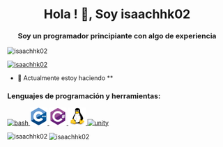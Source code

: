 <h1 align="center">Hola ! 👋, Soy isaachhk02</h1>
<h3 align="center">Soy un programador principiante con algo de experiencia</h3>

<p align="left"> <img src="https://komarev.com/ghpvc/?username=isaachhk02&label=Profile%20views&color=0e75b6&style=flat" alt="isaachhk02" /> </p>

<p align="left"> <a href="https://github.com/ryo-ma/github-profile-trophy"><img src="https://github-profile-trophy.vercel.app/?username=isaachhk02" alt="isaachhk02" /></a> </p>

- 🌱 Actualmente estoy haciendo **
</p>

<h3 align="left">Lenguajes de programación y herramientas:</h3>
<p align="left"> <a href="https://www.gnu.org/software/bash/" target="_blank" rel="noreferrer"> <img src="https://www.vectorlogo.zone/logos/gnu_bash/gnu_bash-icon.svg" alt="bash" width="40" height="40"/> </a> <a href="https://www.w3schools.com/cpp/" target="_blank" rel="noreferrer"> <img src="https://raw.githubusercontent.com/devicons/devicon/master/icons/cplusplus/cplusplus-original.svg" alt="cplusplus" width="40" height="40"/> </a> <a href="https://www.w3schools.com/cs/" target="_blank" rel="noreferrer"> <img src="https://raw.githubusercontent.com/devicons/devicon/master/icons/csharp/csharp-original.svg" alt="csharp" width="40" height="40"/> </a> <a href="https://www.linux.org/" target="_blank" rel="noreferrer"> <img src="https://raw.githubusercontent.com/devicons/devicon/master/icons/linux/linux-original.svg" alt="linux" width="40" height="40"/> </a> <a href="https://unity.com/" target="_blank" rel="noreferrer"> <img src="https://www.vectorlogo.zone/logos/unity3d/unity3d-icon.svg" alt="unity" width="40" height="40"/> </a> </p>

<p><img align="left" src="https://github-readme-stats.vercel.app/api/top-langs?username=isaachhk02&show_icons=true&locale=en&layout=compact" alt="isaachhk02" /></p>

<p>&nbsp;<img align="center" src="https://github-readme-stats.vercel.app/api?username=isaachhk02&show_icons=true&locale=en" alt="isaachhk02" /></p>

